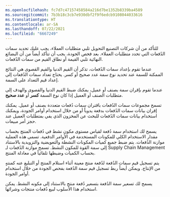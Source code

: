 ```yaml
---
ms.openlocfilehash: fc7d7c47157458584a216d7be1352b8339ba4589
ms.sourcegitcommit: 7b3b18c3cb7e930dbf2f9f6edcb9108044033616
ms.translationtype: HT
ms.contentlocale: ar-SA
ms.lasthandoff: 07/22/2021
ms.locfileid: "6667249"
---
```

للتأكد من أن شركات التصنيع التحويل تلبي متطلبات العملاء، يجب عليك تحديد سمات الدُفعات التي تحدد متطلبات العملاء. بعد فحص الجودة، يجب أن تتأكد أيضاً من أن البضائع النهائية تلبي القيمة أو نطاق القيم من سمات الدُفعات.

عندما تقوم بإعداد سمات الدُفعات، تذكر أن القيم الدنيا والقيم القصوى هي النتائج الممكنة للسمة عند تحديد نوع سمة عدد صحيح أو كسر. يحتاج تعداد سمات الدُفعات إلى إعداد قيم التعداد على السمة.

عندما تقوم بإقران سمة بصنف أو عميل، يمكنك ضبط القيم الدنيا والقصوى والهدف إلى متطلبات الصنف أو العميل إذا كان نوع السمة **كسر** أو **عدد صحيح**. 


تسمح مجموعات سمات الدُفعات باقتران سمات دُفعات متعددة بصنف أو عميل. يمكنك إقران بيانات سمات الدُفعات بدفعة يدوياً أو من خلال استخدام أوامر الجودة، ويمكنك استخدام بيانات سمات الدُفعات للبحث عن المخزون الذي يفي بمتطلبات العميل عند حجز أمر مبيعات.

يسمح لك استخدام سمة دُفعة لقياس مستوى مكون نشط في دُفعات المنتج بحساب مقدار الاستخدام الكلي للمكونات المستخدمة في الأوامر الدفعية. تسمى هذه العملية موازنة الدُفعات. يتم ضبط جميع كميات المكونات النشطة والتعويضية والتزويدية بالاستناد إلى سمة القوة للمكون النشط. تسمح موازنة الدُفعات‬ لـ Supply Chain Management بحساب الكميات وضبطها تلقائياً في معادلة المنتج.

يتم تسجيل قيم سمات الدُفعة لدُفعة منتج معينة أثناء استلام المنتج أو التبليغ عنه كمنتهٍ من الإنتاج.
ويمكن أيضاً ربط تسجيل قيم سمة الدُفعة بفحص الجودة من خلال استخدام أوامر الجودة.

يسمح لك تسعير سمة الدُفعة بتسعير دُفعة منتج بالاستناد إلى مكونه النشط. يمكن استخدام هذا الأسلوب لبيع دُفعات منتجات وشرائها. 
